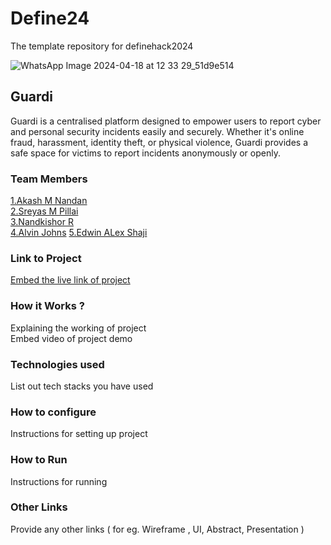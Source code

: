 # Define24
The template repository for definehack2024

![WhatsApp Image 2024-04-18 at 12 33 29_51d9e514](https://github.com/Definehack/Define24/assets/79042374/4d6c229a-5048-4ac9-bba6-c0e835e22097)

## Guardi
Guardi is a centralised platform designed to empower users to report cyber and personal security incidents easily and securely. Whether it's online fraud, harassment, identity theft, or physical violence, Guardi provides a safe space for victims to report incidents anonymously or openly.

### Team Members
[1.Akash M Nandan](https://github.com/akashmn)  
[2.Sreyas M Pillai](https://github.com/sreyas62)  
[3.Nandkishor R](https://github.com/nandkishorr)   
[4.Alvin Johns](https://github.com/ALVINJOHNS)
[5.Edwin ALex Shaji](https://github.com/edwineas) 


### Link to Project
[Embed the live link of project](live_link)

### How it Works ?
Explaining the working of project  
Embed video of project demo

### Technologies used
List out tech stacks you have used

### How to configure
Instructions for setting up project

### How to Run
Instructions for running

### Other Links
Provide any other links ( for eg. Wireframe , UI, Abstract, Presentation )
